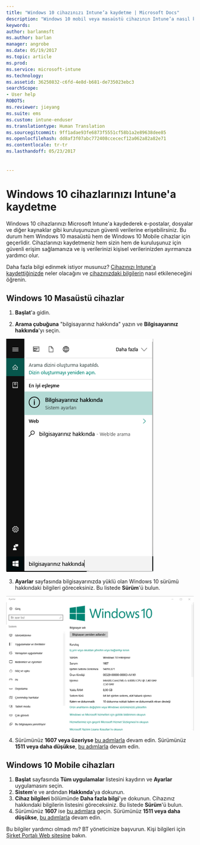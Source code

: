 ```yaml
---
title: "Windows 10 cihazınızı Intune’a kaydetme | Microsoft Docs"
description: "Windows 10 mobil veya masaüstü cihazının Intune’a nasıl kaydedildiği açıklanır."
keywords: 
author: barlanmsft
ms.author: barlan
manager: angrobe
ms.date: 05/19/2017
ms.topic: article
ms.prod: 
ms.service: microsoft-intune
ms.technology: 
ms.assetid: 36250832-c6fd-4e8d-b681-de735023ebc3
searchScope:
- User help
ROBOTS: 
ms.reviewer: jieyang
ms.suite: ems
ms.custom: intune-enduser
ms.translationtype: Human Translation
ms.sourcegitcommit: 9ff1adae93fe6873f5551cf58b1a2e89638dee85
ms.openlocfilehash: dd8af3f07abc772408ccececf12a062a82a82e71
ms.contentlocale: tr-tr
ms.lasthandoff: 05/23/2017


---
```


# <a name="enroll-your-windows-10-devices-in-intune"></a>Windows 10 cihazlarınızı Intune'a kaydetme

Windows 10 cihazlarınızı Microsoft Intune'a kaydederek e-postalar, dosyalar ve diğer kaynaklar gibi kuruluşunuzun güvenli verilerine erişebilirsiniz. Bu durum hem Windows 10 masaüstü hem de Windows 10 Mobile cihazlar için geçerlidir. Cihazlarınızı kaydetmeniz hem sizin hem de kuruluşunuz için güvenli erişim sağlamanıza ve iş verilerinizi kişisel verilerinizden ayırmanıza yardımcı olur.

Daha fazla bilgi edinmek istiyor musunuz? [Cihazınızı Intune'a kaydettiğinizde](what-happens-if-you-install-the-company-portal-app-and-enroll-your-device-in-intune-windows.md) neler olacağını ve [cihazınızdaki bilgilerin](what-info-can-your-company-see-when-you-enroll-your-device-in-intune.md) nasıl etkileneceğini öğrenin.

## <a name="windows-10-desktop-devices"></a>Windows 10 Masaüstü cihazlar

1. **Başlat**'a gidin.

2. __Arama çubuğuna__ "bilgisayarınız hakkında" yazın ve __Bilgisayarınız hakkında__'yı seçin.

 ![bilgisayarınız hakkında araması için arama ayarları](media/searching_for_about_your_pc.png)

3.    __Ayarlar__ sayfasında bilgisayarınızda yüklü olan Windows 10 sürümü hakkındaki bilgileri göreceksiniz. Bu listede __Sürüm__'ü bulun.

 ![Windows 10 Masaüstü Bilgisayarınız Hakkında](media/settings_about_pc.png)

4.    Sürümünüz __1607 veya üzeriyse__ [bu adımlarla](enroll-your-w10-device-access-work-or-school.md) devam edin. Sürümünüz __1511 veya daha düşükse__, [bu adımlarla](enroll-your-w10-device-your-account.md) devam edin.

## <a name="windows-10-mobile-devices"></a>Windows 10 Mobile cihazları        

1.    __Başlat__ sayfasında __Tüm uygulamalar__ listesini kaydırın ve __Ayarlar__ uygulamasını seçin.        
2.    __Sistem__'e ve ardından __Hakkında__'ya dokunun.        
3.    __Cihaz bilgileri__ bölümünde __Daha fazla bilgi__'ye dokunun. Cihazınız hakkındaki bilgilerin listesini göreceksiniz. Bu listede __Sürüm__'ü bulun.        
4.    Sürümünüz __1607__ ise [bu adımlara](enroll-your-w10-device-access-work-or-school.md) geçin. Sürümünüz __1511 veya daha düşükse__, [bu adımlarla](enroll-your-w10-device-your-account.md) devam edin.

Bu bilgiler yardımcı olmadı mı? BT yöneticinize başvurun. Kişi bilgileri için [Şirket Portalı Web sitesine](http://portal.manage.microsoft.com) bakın.

